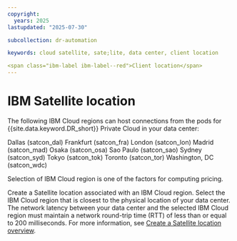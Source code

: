 ```yaml
---
copyright:
  years: 2025
lastupdated: "2025-07-30"

subcollection: dr-automation

keywords: cloud satellite, sate;lite, data center, client location

<span class="ibm-label ibm-label--red">Client location</span>
---
```


# IBM Satellite location

The following IBM Cloud regions can host connections from the pods for {{site.data.keyword.DR_short}} Private Cloud in your data center:

Dallas (satcon_dal)
Frankfurt (satcon_fra)
London (satcon_lon)
Madrid (satcon_mad)
Osaka (satcon_osa)
Sao Paulo (satcon_sao)
Sydney (satcon_syd)
Tokyo (satcon_tok)
Toronto (satcon_tor)
Washington, DC (satcon_wdc)

Selection of IBM Cloud region is one of the factors for computing pricing.

Create a Satellite location associated with an IBM Cloud region. Select the IBM Cloud region that is closest to the physical location of your data center. The network latency between your data center and the selected IBM Cloud region must maintain a network round-trip time (RTT) of less than or equal to 200 milliseconds. For more information, see [Create a Satellite location overview](https://cloud.ibm.com/docs/satellite?topic=satellite-locations).
